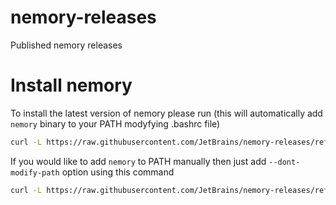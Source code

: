 # nemory-releases
Published nemory releases


# Install nemory
To install the latest version of nemory please run 
(this will automatically add `nemory` binary to your PATH modyfying .bashrc file)
```bash
curl -L https://raw.githubusercontent.com/JetBrains/nemory-releases/refs/heads/main/install.sh | sh
```

If you would like to add `nemory` to PATH manually then just add `--dont-modify-path` option using this command
```bash
curl -L https://raw.githubusercontent.com/JetBrains/nemory-releases/refs/heads/main/install.sh | sh -s -- --dont-modify-path
```
